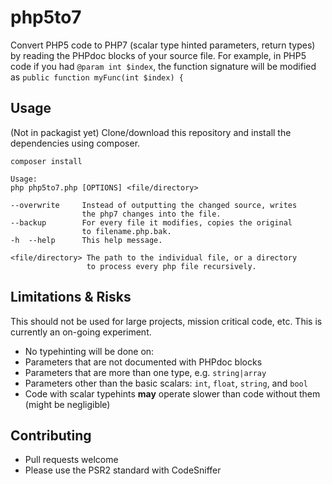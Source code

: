 # php5to7
Convert PHP5 code to PHP7 (scalar type hinted parameters, return types) by reading the PHPdoc blocks of your source file. For example, in PHP5 code if you had `@param int $index`, the function signature will be modified as `public function myFunc(int $index) {`


## Usage

(Not in packagist yet) Clone/download this repository and install the dependencies using composer.

```
composer install
```

```
Usage:
php php5to7.php [OPTIONS] <file/directory>

--overwrite     Instead of outputting the changed source, writes
                the php7 changes into the file.
--backup        For every file it modifies, copies the original
                to filename.php.bak.
-h  --help      This help message.

<file/directory> The path to the individual file, or a directory
                 to process every php file recursively.
```

## Limitations & Risks

This should not be used for large projects, mission critical code, etc. This is currently an on-going experiment.

* No typehinting will be done on:
 * Parameters that are not documented with PHPdoc blocks
 * Parameters that are more than one type, e.g. `string|array`
 * Parameters other than the basic scalars: `int`, `float`, `string`, and `bool`
* Code with scalar typehints **may** operate slower than code without them (might be negligible)

## Contributing

* Pull requests welcome
* Please use the PSR2 standard with CodeSniffer

